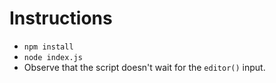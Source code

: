 # Instructions

- `npm install`
- `node index.js`
- Observe that the script doesn't wait for the `editor()` input.
